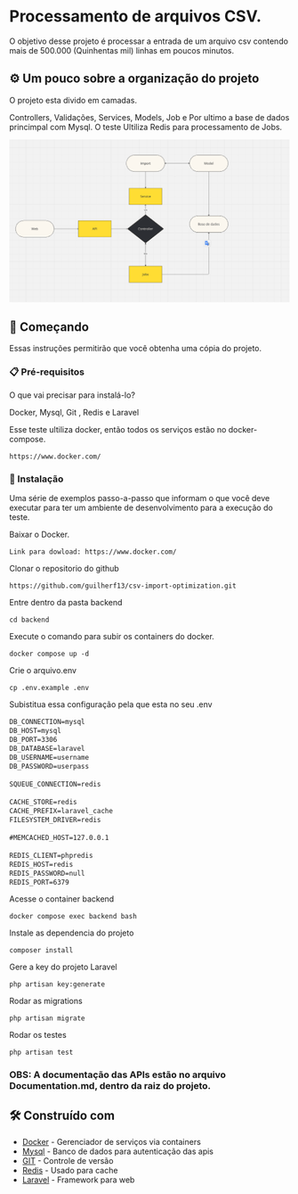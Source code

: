 # Processamento de arquivos CSV. 

O objetivo desse projeto é processar a entrada de um arquivo csv contendo mais de 500.000 (Quinhentas mil) linhas em poucos minutos. 

## ⚙️ Um pouco sobre a organização do projeto

O projeto esta divido em camadas. 

Controllers, Validações, Services, Models, Job e Por ultimo a base de dados princimpal com Mysql. O teste
Ultiliza Redis para processamento de Jobs.

![img_1.png](img_1.png)

## 🚀 Começando

Essas instruções permitirão que você obtenha uma cópia do projeto.

### 📋 Pré-requisitos

O que vai precisar para instalá-lo?

Docker, Mysql, Git , Redis e Laravel

Esse teste ultiliza docker, então todos os serviços estão no docker-compose.

```
https://www.docker.com/
```

### 🔧 Instalação

Uma série de exemplos passo-a-passo que informam o que você deve executar para ter um ambiente de desenvolvimento para a execução do teste.

Baixar o Docker.

```
Link para dowload: https://www.docker.com/
```
Clonar o repositorio do github

```
https://github.com/guilherf13/csv-import-optimization.git
```
Entre dentro da pasta backend

```
cd backend
```
Execute o comando para subir os containers do docker.

```
docker compose up -d
```
Crie o arquivo.env

```
cp .env.example .env
```
Subistitua essa configuração pela que esta no seu .env

```
DB_CONNECTION=mysql
DB_HOST=mysql
DB_PORT=3306
DB_DATABASE=laravel
DB_USERNAME=username
DB_PASSWORD=userpass

SQUEUE_CONNECTION=redis

CACHE_STORE=redis
CACHE_PREFIX=laravel_cache
FILESYSTEM_DRIVER=redis

#MEMCACHED_HOST=127.0.0.1

REDIS_CLIENT=phpredis
REDIS_HOST=redis
REDIS_PASSWORD=null
REDIS_PORT=6379
```

Acesse o container backend

```
docker compose exec backend bash
```

Instale as dependencia do projeto
```
composer install
```

Gere a key do projeto Laravel
```
php artisan key:generate
```

Rodar as migrations

```
php artisan migrate
```
Rodar os testes
```
php artisan test
```

### OBS: A documentação das APIs estão no arquivo Documentation.md, dentro da raiz do projeto.

## 🛠️ Construído com

* [Docker](https://www.docker.com/) - Gerenciador de serviços via containers
* [Mysql](https://www.mysql.com/) - Banco de dados para autenticação das apis
* [GIT](https://git-scm.com/downloads) - Controle de versão
* [Redis](https://rometools.github.io/rome/) - Usado para cache
* [Laravel](https://rometools.github.io/rome/) - Framework para web

